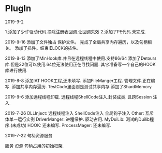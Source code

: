 # PlugIn
2019-9-2

1.添加了少许驱动代码.摘除注册表回调.让回调失效
2.添加了PE代码.未完成.

2019-8-16
添加了文件独占 保护文件。
完成了全局共享内存遍历，以及句柄相关。
添加了插件。结束IELOCK的插件。

2019-8-13 
添加了MinHook库.并且在远程线程中使用.支持86/64
添加了Detours库.但是32位可以使用.64位无法使用正在寻找问题.
其它准备写一个自己的HOOK库进行使用.

2019-8-8
添加IAT HOOK工程,还未填写.
添加FileManger工程. 管理文件.正在编写.
添加共享内存遍历. TestCode里面则是测试共享内存.添加了ShardMemory

2019-8-6
添加远程线程卸载. 远程线程ShellCode注入.封装成类.
且跨Session 注入.

2019-7-26
DLLInject:  远程线程注入 ShellCode注入 全局钩子注入
Other:  互斥体单一运行实例
DriverManger: 进程保护. 驱动占用.
MyDuiLib: 测试的Duilib程序.(未成功)
HOOK:  还未编写.
ProcessMager: 还未编写.

2019-7-22 句柄资源服务

服务 资源 句柄占用的初始框架.

